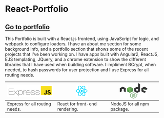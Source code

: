 # React-Portfolio
## [Go to portfolio](https://ron-dunphy-portfolio.herokuapp.com/)

This Portfolio is built with a React.js frontend, using JavaScript for logic, and webpack to configure loaders.  I have an about me section for some background info, and a portfolio section that shows some of the recent projects that I've been working on.  I have apps built with Angular2, ReactJS, EJS templating, JQuery, and a chrome extension to show the different libraries that I have used when building software. 
I impliment BCrypt, when needed, to hash passwords for user protection and I use Express for all routing needs.

<img src="images/Express-icon.png" width="150" height="40" /> | <img src="images/react.png" width="40" height="40" /> | <img src="images/node.png" width="90" height="50" />
------------ | ------------- | ------------ 
Express for all routing needs. | React for front-end rendering. | NodeJS for all npm package.
